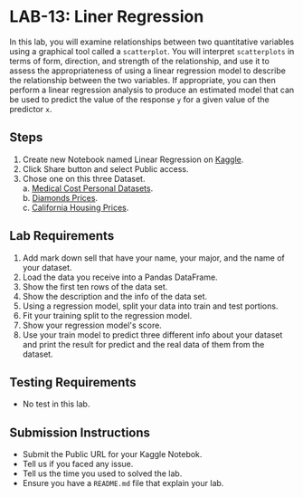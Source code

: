 # LAB-13: Liner Regression  

In this lab, you will examine relationships between two quantitative variables using a 
graphical tool called a `scatterplot`. 
You will interpret `scatterplots` in terms of form, direction, and 
strength of the relationship, and use it to assess the appropriateness of using a linear regression model to describe the relationship between the two variables. If appropriate, you can then perform a linear regression analysis to produce an estimated model that can be used to predict the value of the response `y` for a given value of the predictor `x`.

## Steps
1. Create new Notebook named Linear Regression on [Kaggle](https://www.kaggle.com/).
2. Click Share button and select Public access.
3. Chose one on this three Dataset.\
a. [Medical Cost Personal Datasets](https://www.kaggle.com/datasets/mirichoi0218/insurance).\
b. [Diamonds Prices](https://www.kaggle.com/datasets/nancyalaswad90/diamonds-prices).\
c. [California Housing Prices](https://www.kaggle.com/datasets/camnugent/california-housing-prices).


   

## Lab Requirements
1. Add mark down sell that have your name, your major, and the name of your dataset.
2. Load the data you receive into a Pandas DataFrame.
3. Show the first ten rows of the data set.
4. Show the description and the info of the data set.
5. Using a regression model, split your data into train and test portions.
6. Fit your training split to the regression model.
7. Show your regression model's score.
8. Use your train model to predict three different info about your dataset and print the result for predict and the real data of them from the dataset.


## Testing Requirements
- No test in this lab.

## Submission Instructions
- Submit the Public URL for your Kaggle Notebok.
- Tell us if you faced any issue.
- Tell us the time you used to solved the lab. 
- Ensure you have a `README.md` file that explain your lab. 